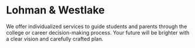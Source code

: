 Lohman & Westlake
==============

We offer individualized services to guide students and parents through the college or career decision-making process.
Your future will be brighter with a clear vision and carefully crafted plan.
